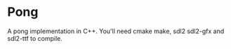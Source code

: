 # Pong

A pong implementation in C++. You'll need cmake make, sdl2 sdl2-gfx and sdl2-ttf to compile. 